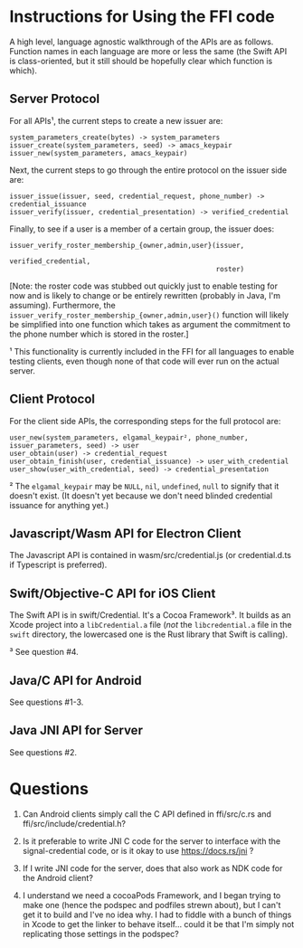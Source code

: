 
 Instructions for Using the FFI code
=====================================

A high level, language agnostic walkthrough of the APIs are as follows.
Function names in each language are more or less the same (the Swift API is
class-oriented, but it still should be hopefully clear which function is which).

 Server Protocol
-----------------

For all APIs¹, the current steps to create a new issuer are:

    system_parameters_create(bytes) -> system_parameters
    issuer_create(system_parameters, seed) -> amacs_keypair
    issuer_new(system_parameters, amacs_keypair)

Next, the current steps to go through the entire protocol on the issuer side are:

    issuer_issue(issuer, seed, credential_request, phone_number) -> credential_issuance
    issuer_verify(issuer, credential_presentation) -> verified_credential

Finally, to see if a user is a member of a certain group, the issuer does:

    issuer_verify_roster_membership_{owner,admin,user}(issuer,
                                                       verified_credential,
                                                       roster)

[Note: the roster code was stubbed out quickly just to enable testing for now
and is likely to change or be entirely rewritten (probably in Java, I'm assuming).
Furthermore, the `issuer_verify_roster_membership_{owner,admin,user}()` function
will likely be simplified into one function which takes as argument the commitment
to the phone number which is stored in the roster.]

¹ This functionality is currently included in the FFI for all languages to
  enable testing clients, even though none of that code will ever run on the
  actual server.

 Client Protocol
-----------------

For the client side APIs, the corresponding steps for the full protocol are:

    user_new(system_parameters, elgamal_keypair², phone_number, issuer_parameters, seed) -> user
    user_obtain(user) -> credential_request
    user_obtain_finish(user, credential_issuance) -> user_with_credential
    user_show(user_with_credential, seed) -> credential_presentation

² The `elgamal_keypair` may be `NULL`, `nil`, `undefined`, `null` to signify
that it doesn't exist.  (It doesn't yet because we don't need blinded credential
issuance for anything yet.)

 Javascript/Wasm API for Electron Client
-----------------------------------------

The Javascript API is contained in wasm/src/credential.js (or credential.d.ts if
Typescript is preferred).

 Swift/Objective-C API for iOS Client
--------------------------------------

The Swift API is in swift/Credential.  It's a Cocoa Framework³.  It builds as an
Xcode project into a `libCredential.a` file (*not* the `libcredential.a` file in
the `swift` directory, the lowercased one is the Rust library that Swift is
calling).

³ See question #4.

 Java/C API for Android
------------------------

See questions #1-3.

 Java JNI API for Server
-------------------------

See questions #2.

 Questions
===========

1. Can Android clients simply call the C API defined in ffi/src/c.rs and
   ffi/src/include/credential.h?

2. Is it preferable to write JNI C code for the server to interface with the
   signal-credential code, or is it okay to use https://docs.rs/jni ?

3. If I write JNI code for the server, does that also work as NDK code for the
   Android client?

4. I understand we need a cocoaPods Framework, and I began trying to make one
   (hence the podspec and podfiles strewn about), but I can't get it to build
   and I've no idea why.  I had to fiddle with a bunch of things in Xcode to get
   the linker to behave itself… could it be that I'm simply not replicating
   those settings in the podspec?
